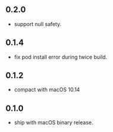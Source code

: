 ## 0.2.0

* support null safety.

## 0.1.4

* fix pod install error during twice build.

## 0.1.2

* compact with macOS 10.14

## 0.1.0

* ship with macOS binary release.
